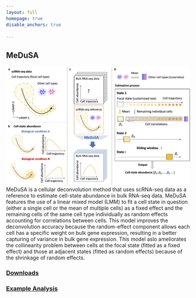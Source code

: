 ```yaml
---
layout: full
homepage: true
disable_anchors: true

---
```

## MeDuSA
![iDEA\_pipeline](Overview.jpg)
MeDuSA is a cellular deconvolution method that uses scRNA-seq data as a reference to estimate cell-state abundance in bulk RNA-seq data. MeDuSA features the use of a linear mixed model (LMM) to fit a cell state in question (either a single cell or the mean of multiple cells) as a fixed effect and the remaining cells of the same cell type individually as random effects accounting for correlations between cells. This model improves the deconvolution accuracy because the random-effect component allows each cell has a specific weight on bulk gene expression, resulting in a better capturing of variance in bulk gene expression. This model aslo ameliorates the collinearity problem between cells at the focal state (fitted as a fixed effect) and those at adjacent states (fitted as random effects) because of the shrinkage of random effects.

### [Downloads](https://github.com/LeonSong1995/MeDuSA)

### [Example Analysis](https://github.com/LeonSong1995/MeDuSA)
